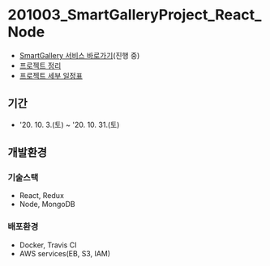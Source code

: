 
# 201003_SmartGalleryProject_React_Node
> 
* [SmartGallery 서비스 바로가기](http://smartgalleryapp-env.eba-puuxggct.ap-northeast-2.elasticbeanstalk.com/)(진행 중)
* [프로젝트 정리](https://www.notion.so/5c2b68c3ea994a4c8f48d0a4bb12dfe8)
* [프로젝트 세부 일정표](https://docs.google.com/spreadsheets/d/1_Wt4_X0bFx_EWs96XNJ3gPiMe3q-OPMoWkDOoAI3P_M/edit?usp=sharing)

## 기간
* '20. 10. 3.(토) ~ '20. 10. 31.(토)

## 개발환경
### 기술스택
* React, Redux
* Node, MongoDB
### 배포환경
* Docker, Travis CI
* AWS services(EB, S3, IAM)



